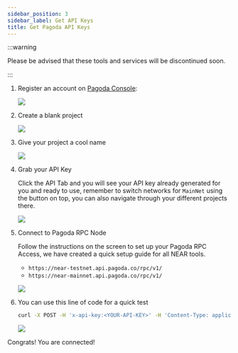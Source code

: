 ```yaml
---
sidebar_position: 3
sidebar_label: Get API Keys
title: Get Pagoda API Keys
---
```


:::warning

Please be advised that these tools and services will be discontinued soon.

:::

1. Register an account on [Pagoda Console](https://console.pagoda.co/):

   ![](/docs/pagoda/getkey1.png)

2. Create a blank project

   ![](/docs/pagoda/getkey2.png)

3. Give your project a cool name

   ![](/docs/pagoda/getkey3.png)

4. Grab your API Key

   Click the API Tab and you will see your API key already generated for you and ready to use, remember to switch networks for `MainNet` using the button on top, you can also navigate through your different projects there.

   ![](/docs/pagoda/getkey4.png)

5. Connect to Pagoda RPC Node

   Follow the instructions on the screen to set up your Pagoda RPC Access, we have created a quick setup guide for all NEAR tools.

   - `https://near-testnet.api.pagoda.co/rpc/v1/`
   - `https://near-mainnet.api.pagoda.co/rpc/v1/`

   ![](/docs/pagoda/getkey5.png)

6. You can use this line of code for a quick test

   ```sh
   curl -X POST -H 'x-api-key:<YOUR-API-KEY>' -H 'Content-Type: application/json' -d '{"jsonrpc": "2.0", "id":"dontcare","method":"status","params":[] }' https://near-testnet.api.pagoda.co/rpc/v1/
   ```

   ![](/docs/pagoda/getkey6.png)

Congrats! You are connected!
